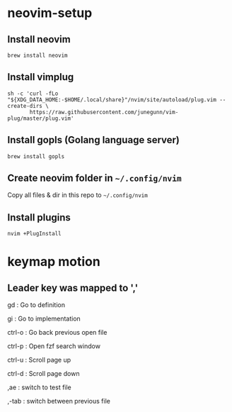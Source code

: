# neovim-setup

## Install neovim
```
brew install neovim
```

## Install vimplug
```
sh -c 'curl -fLo "${XDG_DATA_HOME:-$HOME/.local/share}"/nvim/site/autoload/plug.vim --create-dirs \
       https://raw.githubusercontent.com/junegunn/vim-plug/master/plug.vim'
```

## Install gopls (Golang language server)
```
brew install gopls
```

## Create neovim folder in `~/.config/nvim`
Copy all files & dir in this repo to `~/.config/nvim`

## Install plugins
```
nvim +PlugInstall
```

# keymap motion
## Leader key was mapped to ','
gd : Go to definition

gi : Go to implementation

ctrl-o : Go back previous open file

ctrl-p : Open fzf search window

ctrl-u : Scroll page up

ctrl-d : Scroll page down

,ae : switch to test file

,-tab : switch between previous file
